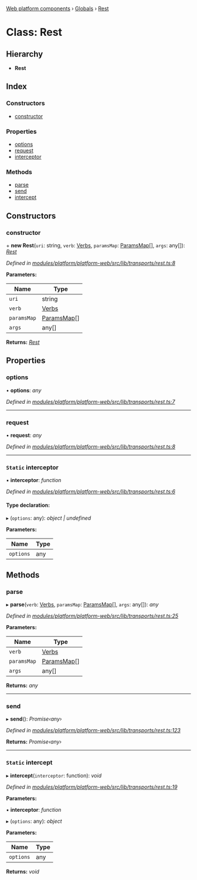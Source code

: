 [Web platform components](../README.md) › [Globals](../globals.md) › [Rest](rest.md)

# Class: Rest

## Hierarchy

* **Rest**

## Index

### Constructors

* [constructor](rest.md#constructor)

### Properties

* [options](rest.md#options)
* [request](rest.md#request)
* [interceptor](rest.md#static-interceptor)

### Methods

* [parse](rest.md#parse)
* [send](rest.md#send)
* [intercept](rest.md#static-intercept)

## Constructors

###  constructor

\+ **new Rest**(`uri`: string, `verb`: [Verbs](../enums/verbs.md), `paramsMap`: [ParamsMap](paramsmap.md)[], `args`: any[]): *[Rest](rest.md)*

*Defined in [modules/platform/platform-web/src/lib/transports/rest.ts:8](https://github.com/nodulusteam/methodus.dev/blob/58b1bce/modules/platform/platform-web/src/lib/transports/rest.ts#L8)*

**Parameters:**

Name | Type |
------ | ------ |
`uri` | string |
`verb` | [Verbs](../enums/verbs.md) |
`paramsMap` | [ParamsMap](paramsmap.md)[] |
`args` | any[] |

**Returns:** *[Rest](rest.md)*

## Properties

###  options

• **options**: *any*

*Defined in [modules/platform/platform-web/src/lib/transports/rest.ts:7](https://github.com/nodulusteam/methodus.dev/blob/58b1bce/modules/platform/platform-web/src/lib/transports/rest.ts#L7)*

___

###  request

• **request**: *any*

*Defined in [modules/platform/platform-web/src/lib/transports/rest.ts:8](https://github.com/nodulusteam/methodus.dev/blob/58b1bce/modules/platform/platform-web/src/lib/transports/rest.ts#L8)*

___

### `Static` interceptor

▪ **interceptor**: *function*

*Defined in [modules/platform/platform-web/src/lib/transports/rest.ts:6](https://github.com/nodulusteam/methodus.dev/blob/58b1bce/modules/platform/platform-web/src/lib/transports/rest.ts#L6)*

#### Type declaration:

▸ (`options`: any): *object | undefined*

**Parameters:**

Name | Type |
------ | ------ |
`options` | any |

## Methods

###  parse

▸ **parse**(`verb`: [Verbs](../enums/verbs.md), `paramsMap`: [ParamsMap](paramsmap.md)[], `args`: any[]): *any*

*Defined in [modules/platform/platform-web/src/lib/transports/rest.ts:25](https://github.com/nodulusteam/methodus.dev/blob/58b1bce/modules/platform/platform-web/src/lib/transports/rest.ts#L25)*

**Parameters:**

Name | Type |
------ | ------ |
`verb` | [Verbs](../enums/verbs.md) |
`paramsMap` | [ParamsMap](paramsmap.md)[] |
`args` | any[] |

**Returns:** *any*

___

###  send

▸ **send**(): *Promise‹any›*

*Defined in [modules/platform/platform-web/src/lib/transports/rest.ts:123](https://github.com/nodulusteam/methodus.dev/blob/58b1bce/modules/platform/platform-web/src/lib/transports/rest.ts#L123)*

**Returns:** *Promise‹any›*

___

### `Static` intercept

▸ **intercept**(`interceptor`: function): *void*

*Defined in [modules/platform/platform-web/src/lib/transports/rest.ts:19](https://github.com/nodulusteam/methodus.dev/blob/58b1bce/modules/platform/platform-web/src/lib/transports/rest.ts#L19)*

**Parameters:**

▪ **interceptor**: *function*

▸ (`options`: any): *object*

**Parameters:**

Name | Type |
------ | ------ |
`options` | any |

**Returns:** *void*
